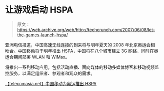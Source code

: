 # 让游戏启动 HSPA 

> 原文：<https://web.archive.org/web/http://techcrunch.com/2007/06/08/let-the-games-launch-hspa/>

亚洲电信报道，中国高速无线连接的到来将与明年夏天的 2008 年北京奥运会相吻合。中国移动将于明年推出 HSPA，中国将在八个城市建立 3G 网络，同时在奥运会期间部署 WLAN 和 WiMax。

将推出一系列移动应用，包括活动直播、面向媒体的移动多媒体博客和移动视频监控服务，以满足组织者、参观者和观众的需求。

[【telecomasia.net】中国移动为奥运推出 HSPA](https://web.archive.org/web/20160206194718/http://www.telecomasia.net/article.php?type=article&id_article=4743&id_sector=16)